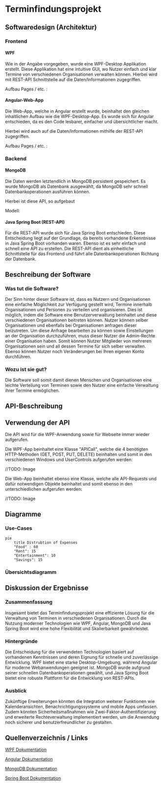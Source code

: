 # Terminfindungsprojekt
 
## Softwaredesign (Architektur)

### Frontend

#### WPF

Wie in der Angabe vorgegeben, wurde eine WPF-Desktop Applikation erstellt. 
Diese Applikation hat eine intuitive GUI, wo Nutzer einfach und klar Termine von verschiedenen Organisationen verwalten können.
Hierbei wird mit REST-API Schnittstelle auf die Daten/Informationen zugegriffen.

Aufbau Pages / etc. : 

#### Angular-Web-App

Die Web-App, welche in Angular erstellt wurde, beinhaltet den gleichen inhaltlichen Aufbau wie die WPF-Desktop-App.
Es wurde sich für Angular entschieden, da es den Code lesbarer, einfacher und übersichtlicher macht. 

Hierbei wird auch auf die Daten/Informationen mithilfe der REST-API zugegriffen.

Aufbau Pages / etc. :


### Backend

#### MongoDB

Die Daten werden letztendlich in MongoDB persistent gespeichert. 
Es wurde MongoDB als Datenbank ausgewählt, da MongoDB sehr schnell Datenbankoperationen ausführen können.

Hierbei ist diese API, so aufgebaut

Modell:

#### Java Spring Boot (REST-API)

Für die REST-API wurde sich für Java Spring Boot entschieden.
Diese Entscheidung liegt auf der Grundlage, da bereits vorhandene Erkenntnisse in Java Spring Boot vorhanden waren.
Ebenso ist es sehr einfach und schnell eine API zu erstellen.
Die REST-API dient als einheitliche Schnittstelle für das Frontend und führt alle Datenbankoperationen Richtung der Datenbank.

## Beschreibung der Software

### Was tut die Software?

Der Sinn hinter dieser Software ist, dass es Nutzern und Organisationen eine  einfache Möglichkeit zur Verfügung gestellt wird, Termine innerhalb Organisationen und Personen zu verteilen und organisieren. 
Dies ist möglich, indem die Software eine Benutzerverwaltung beinhaltet und diese verschiedenen Organisationen beitreten können.
Nutzer können selber Organisationen und ebenfalls bei Organisationen anfragen dieser beizutreten. 
Um diese Anfrage bearbeiten zu können sowie Einstellungen an der Organisation durchzuführen, muss dieser Nutzer die Admin-Rechte einer Organisation haben.
Somit können Nutzer Mitglieder von mehreren Organisationen sein und all dessen Termine für sich selber verwalten. 
Ebenso können Nutzer noch Veränderungen bei Ihren eigenen Konto durchführen.

### Wozu ist sie gut?

Die Software soll somit damit dienen Menschen und Organisationen eine leichte Verteilung von Terminen sowie den Nutzer eine einfache Verwaltung ihrer Termine ermöglichen.

## API-Beschreibung

## Verwendung der API

Die API wird für die WPF-Anwendung sowie für Webseite immer wieder aufgerufen.

Die WPF-App beinhaltet eine Klasse "APICall", welche die 4 benötigten HTTP-Methoden (GET, POST, PUT, DELETE) beinhalten und somit in den verschiedenen Windows und UserControls aufgerufen werden:

//TODO: Image

Die Web-App beinhaltet ebenso eine Klasse, welche alle API-Requests und dafür notwendigen Objekte beinhaltet und somit ebenso in den unterschiedlichen aufgerufen werden:

//TODO: Image

## Diagramme

### Use-Cases

```mermaid
pie
    title Distrubtion of Expenses
    "Food" : 60
    "Rent": 15
    "Entertainment": 10
    "Savings": 15
```

### Übersichtsdiagramm

## Diskussion der Ergebnisse

### Zusammenfassung

Insgesamt bietet das Terminfindungsprojekt eine effiziente Lösung für die Verwaltung von Terminen in verschiedenen Organisationen.
Durch die Nutzung moderner Technologien wie WPF, Angular, MongoDB und Java Spring Boot wird eine hohe Flexibilität und Skalierbarkeit gewährleistet.

### Hintergründe

Die Entscheidung für die verwendeten Technologien basiert auf vorhandenen Kenntnissen und deren Eignung für schnelle und zuverlässige Entwicklung. 
WPF bietet eine starke Desktop-Umgebung, während Angular für moderne Webanwendungen geeignet ist. 
MongoDB wurde aufgrund seiner schnellen Datenbankoperationen gewählt, und Java Spring Boot bietet eine robuste Plattform für die Entwicklung von REST-APIs.

### Ausblick

Zukünftige Erweiterungen könnten die Integration weiterer Funktionen wie Kalenderansichten, Benachrichtigungssysteme und mobile Apps umfassen. 
Zudem könnten Sicherheitsmaßnahmen wie Zwei-Faktor-Authentifizierung und erweiterte Rechteverwaltung implementiert werden, um die Anwendung noch sicherer und benutzerfreundlicher zu gestalten.

## Quellenverzeichnis / Links

[WPF Dokumentation](https://learn.microsoft.com/en-us/dotnet/desktop/wpf/?view=netdesktop-6.0)

[Angular Dokumentation](https://angular.io/docs)

[MongoDB Dokumentation](https://www.mongodb.com/docs/)

[Spring Boot Dokumentation](https://spring.io/projects/spring-boot)